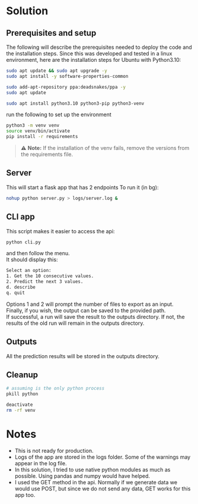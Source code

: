 # Solution
## Prerequisites and setup

The following will describe the prerequisites needed to deploy the code and the installation steps.
Since this was developed and tested in a linux environment, here are the installation steps for Ubuntu with Python3.10:

```sh
sudo apt update && sudo apt upgrade -y
sudo apt install -y software-properties-common

sudo add-apt-repository ppa:deadsnakes/ppa -y
sudo apt update

sudo apt install python3.10 python3-pip python3-venv
```
run the following to set up the environment
```sh
python3 -m venv venv
source venv/bin/activate
pip install -r requirements
```

> ⚠ **Note:** If the installation of the venv fails, remove the versions from the requirements file.

## Server

This will start a flask app that has 2 endpoints
To run it (in bg):

```sh
nohup python server.py > logs/server.log &
```

## CLI app

This script makes it easier to access the api:

```sh
python cli.py
```
and then follow the menu.  
It should display this:
```sh
Select an option:
1. Get the 10 consecutive values.
2. Predict the next 3 values.
d. describe
q. quit
```
Options 1 and 2 will prompt the number of files to export as an input.  
Finally, if you wish, the output can be saved to the provided path.  
If successful, a run will save the result to the outputs directory.
If not, the results of the old run will remain in the outputs directory.

## Outputs

All the prediction results will be stored in the outputs directory.

## Cleanup

```sh
# assuming is the only python process
pkill python 

deactivate
rm -rf venv
```

# Notes

- This is not ready for production.
- Logs of the app are stored in the logs folder. Some of the warnings may appear in the log file.
- In this solution, I tried to use native python modules as much as possible. Using pandas and numpy would have helped.
- I used the GET method in the api. Normally if we generate data we would use POST, but since we do not send any data, GET works for this app too.
